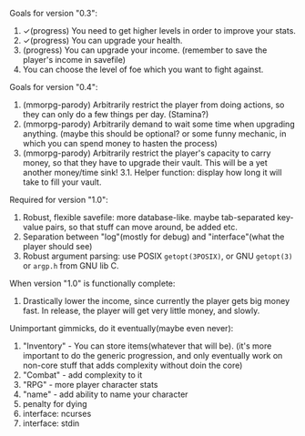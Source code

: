 Goals for version "0.3":
1. ✓(progress) You need to get higher levels in order to improve your stats.
2. ✓(progress) You can upgrade your health.
3.  (progress) You can upgrade your income. (remember to save the player's income in savefile)
4.  You can choose the level of foe which you want to fight against.


Goals for version "0.4":
1. (mmorpg-parody) Arbitrarily restrict the player from doing actions, so they can only do a few things per day. (Stamina?)
2. (mmorpg-parody) Arbitrarily demand to wait some time when upgrading anything. (maybe this should be optional? or some funny mechanic, in which you can spend money to hasten the process)
3. (mmorpg-parody) Arbitrarily restrict the player's capacity to carry money, so that they have to upgrade their vault. This will be a yet another money/time sink!
3.1. Helper function: display how long it will take to fill your vault.


Required for version "1.0":

1.  Robust, flexible savefile: more database-like. maybe tab-separated key-value pairs, so that stuff can move around, be added etc.
2.  Separation between "log"(mostly for debug) and "interface"(what the player should see)
3.  Robust argument parsing: use POSIX `getopt(3POSIX)`, or GNU `getopt(3)` or `argp.h` from GNU lib C.

When version "1.0" is functionally complete:

1.  Drastically lower the income, since currently the player gets big money fast. In release, the player will get very little money, and slowly.


Unimportant gimmicks, do it eventually(maybe even never):
1. "Inventory" - You can store items(whatever that will be). (it's more important to do the generic progression, and only eventually work on non-core stuff that adds complexity without doin the core)
2. "Combat" - add complexity to it
3. "RPG" - more player character stats
4. "name" - add ability to name your character
5. penalty for dying
6. interface: ncurses
7. interface: stdin
